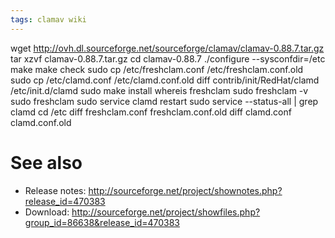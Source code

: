 ```yaml
---
tags: clamav wiki
---
```


wget http://ovh.dl.sourceforge.net/sourceforge/clamav/clamav-0.88.7.tar.gz tar xzvf clamav-0.88.7.tar.gz cd clamav-0.88.7 ./configure --sysconfdir=/etc make make check sudo cp /etc/freshclam.conf /etc/freshclam.conf.old sudo cp /etc/clamd.conf /etc/clamd.conf.old diff contrib/init/RedHat/clamd /etc/init.d/clamd sudo make install whereis freshclam sudo freshclam -v sudo freshclam sudo service clamd restart sudo service --status-all | grep clamd cd /etc diff freshclam.conf freshclam.conf.old diff clamd.conf clamd.conf.old

# See also

-   Release notes: <http://sourceforge.net/project/shownotes.php?release_id=470383>
-   Download: <http://sourceforge.net/project/showfiles.php?group_id=86638&release_id=470383>
